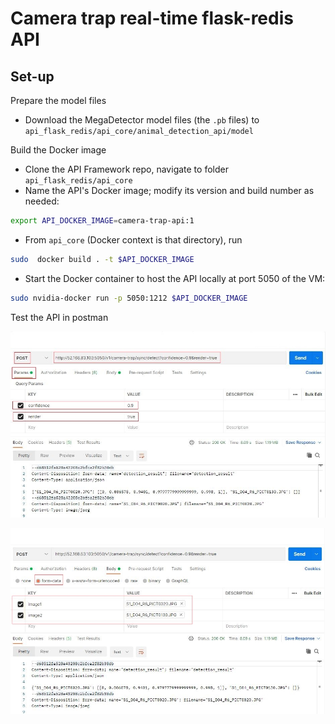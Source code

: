 # Camera trap real-time flask-redis API

## Set-up

Prepare the model files

- Download the MegaDetector model files (the `.pb` files) to `api_flask_redis/api_core/animal_detection_api/model`

Build the Docker image

- Clone the API Framework repo, navigate to  folder `api_flask_redis/api_core`
- Name the API's Docker image; modify its version and build number as needed:
```bash
export API_DOCKER_IMAGE=camera-trap-api:1
```

- From `api_core` (Docker context is that directory), run

```bash
sudo  docker build . -t $API_DOCKER_IMAGE
```

- Start the Docker container to host the API locally at port 5050 of the VM:
```bash
sudo nvidia-docker run -p 5050:1212 $API_DOCKER_IMAGE
```

Test the API in postman

![Test in postman](images/postman_1.jpg)

![Test in postman](images/postman_2.jpg)


